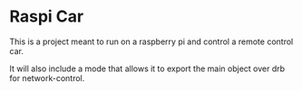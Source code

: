 # Raspi Car

This is a project meant to run on a raspberry pi and control a remote control car.

It will also include a mode that allows it to export the main object over drb for network-control.
